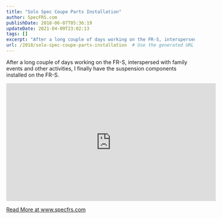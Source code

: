 ```yaml
---
title: "Solo Spec Coupe Parts Installation"
author: SpecFRS.com
publishDate: 2018-06-07T05:36:19
updateDate: 2021-04-09T23:02:13
tags: []
excerpt: "After a long couple of days working on the FR-S, interspersed with family events and other activities, I finally have the suspension components installed on the FR-S.   "
url: /2018/solo-spec-coupe-parts-installation  # Use the generated URL with year
---
```

<p>After a long couple of days working on the FR-S, interspersed with family events and other activities, I finally have the suspension components installed on the FR-S.</p>  <p><iframe allow="autoplay; encrypted-media" allowfullscreen="" frameborder="0" height="315" src="https://www.youtube.com/embed/2HGBNpxXpxs" width="560"></iframe></p>  <a href="https://www.specfrs.com/solo-spec-coupe-parts-installation">Read More at www.specfrs.com</a>
